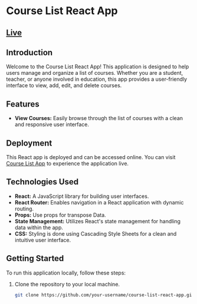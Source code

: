 # Course List React App
##  [Live](https://course-list-react-three.vercel.app/) 
## Introduction

Welcome to the Course List React App! This application is designed to help users manage and organize a list of courses. Whether you are a student, teacher, or anyone involved in education, this app provides a user-friendly interface to view, add, edit, and delete courses.

## Features

- **View Courses:** Easily browse through the list of courses with a clean and responsive user interface.


## Deployment

This React app is deployed and can be accessed online. You can visit [Course List App](#insert-your-deployment-url-here) to experience the application live.

## Technologies Used

- **React:** A JavaScript library for building user interfaces.
- **React Router:** Enables navigation in a React application with dynamic routing.
- **Props:** Use props for transpose Data.
- **State Management:** Utilizes React's state management for handling data within the app.
- **CSS:** Styling is done using Cascading Style Sheets for a clean and intuitive user interface.

## Getting Started

To run this application locally, follow these steps:

1. Clone the repository to your local machine.
   ```bash
   git clone https://github.com/your-username/course-list-react-app.git](https://github.com/seyedali-rafazi/Course-List-React



